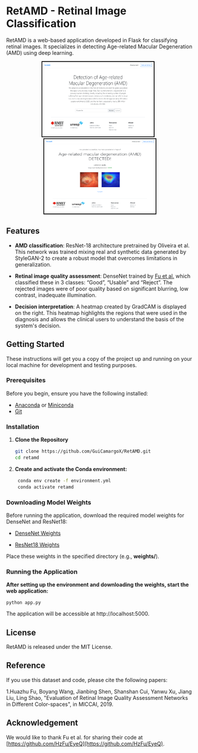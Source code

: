 # RetAMD - Retinal Image Classification

RetAMD is a web-based application developed in Flask for classifying retinal images. It specializes in detecting Age-related Macular Degeneration (AMD) using deep learning.


<div align="center">
  <img src="assets/home.png" alt="First Image" width="300" height="200" style="margin-right: 10px; border: 2px solid black;"/>
  <img src="assets/infer.png" alt="Second Image" width="300" height="200"style="border: 2px solid black;"/>
</div>


## Features

- **AMD classification**: ResNet-18 architecture pretrained by Oliveira et al. This network was trained mixing real and synthetic data generated by StyleGAN-2 to create a robust model that overcomes limitations in generalization.

- **Retinal image quality assessment**: DenseNet trained by [Fu et al.](https://arxiv.org/abs/1907.05345) which classified these in 3 classes: “Good”, “Usable” and “Reject”. The rejected images were of poor quality based on significant blurring, low contrast, inadequate illumination.

- **Decision interpretation**: A heatmap created by GradCAM is displayed on the right. This heatmap highlights the regions that were used in the diagnosis and allows the clinical users to understand the basis of the system's decision.

## Getting Started

These instructions will get you a copy of the project up and running on your local machine for development and testing purposes.

### Prerequisites

Before you begin, ensure you have the following installed:

- [Anaconda](https://www.anaconda.com/distribution/) or [Miniconda](https://docs.conda.io/en/latest/miniconda.html)
- [Git](https://git-scm.com/)

### Installation

1. **Clone the Repository**

   ```bash
   git clone https://github.com/GuiCamargoX/RetAMD.git
   cd retamd

2. **Create and activate the Conda environment:**
   
   ```bash
    conda env create -f environment.yml
    conda activate retamd

### Downloading Model Weights

Before running the application, download the required model weights for DenseNet and ResNet18:

* [DenseNet Weights](https://drive.google.com/file/d/1KwR0JkdyzidSqYXs2PHpKms6tmBjxuB6/view?usp=sharing)

* [ResNet18 Weights](https://drive.google.com/file/d/1W2X9EazWNW___ctrfAZ3z9OdMNx40iUw/view?usp=sharing)

Place these weights in the specified directory (e.g., **weights/**).

### Running the Application

**After setting up the environment and downloading the weights, start the web application:**
    
    python app.py
    

The application will be accessible at http://localhost:5000.

## License

RetAMD is released under the MIT License.


## Reference

If you use this dataset and code, please cite the following papers:

1.Huazhu Fu, Boyang Wang, Jianbing Shen, Shanshan Cui, Yanwu Xu, Jiang Liu, Ling Shao, "Evaluation of Retinal Image Quality Assessment Networks in Different Color-spaces", in MICCAI, 2019.

## Acknowledgement

We would like to thank Fu et al. for sharing their code at [https://github.com/HzFu/EyeQ](https://github.com/HzFu/EyeQ).
